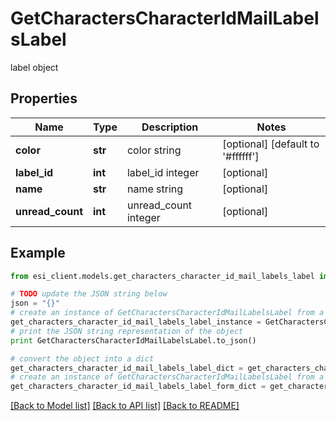 # GetCharactersCharacterIdMailLabelsLabel

label object

## Properties

Name | Type | Description | Notes
------------ | ------------- | ------------- | -------------
**color** | **str** | color string | [optional] [default to '#ffffff']
**label_id** | **int** | label_id integer | [optional] 
**name** | **str** | name string | [optional] 
**unread_count** | **int** | unread_count integer | [optional] 

## Example

```python
from esi_client.models.get_characters_character_id_mail_labels_label import GetCharactersCharacterIdMailLabelsLabel

# TODO update the JSON string below
json = "{}"
# create an instance of GetCharactersCharacterIdMailLabelsLabel from a JSON string
get_characters_character_id_mail_labels_label_instance = GetCharactersCharacterIdMailLabelsLabel.from_json(json)
# print the JSON string representation of the object
print GetCharactersCharacterIdMailLabelsLabel.to_json()

# convert the object into a dict
get_characters_character_id_mail_labels_label_dict = get_characters_character_id_mail_labels_label_instance.to_dict()
# create an instance of GetCharactersCharacterIdMailLabelsLabel from a dict
get_characters_character_id_mail_labels_label_form_dict = get_characters_character_id_mail_labels_label.from_dict(get_characters_character_id_mail_labels_label_dict)
```
[[Back to Model list]](../README.md#documentation-for-models) [[Back to API list]](../README.md#documentation-for-api-endpoints) [[Back to README]](../README.md)


